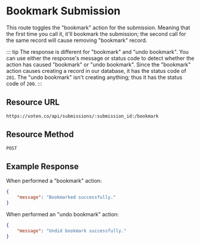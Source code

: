 # Bookmark Submission 

This route toggles the "bookmark" action for the submission. Meaning that the first time you call it, it'll bookmark the submission; the second call for the same record will cause removing "bookmark" record. 

::: tip
The response is different for "bookmark" and "undo bookmark". You can use either the response's message or status code to detect whether the action has caused "bookmark" or "undo bookmark". Since the "bookmark" action causes creating a record in our database, it has the status code of `201`. The "undo bookmark" isn't creating anything; thus it has the status code of `200`.
:::

## Resource URL

```
https://voten.co/api/submissions/:submission_id:/bookmark
```

## Resource Method

```
POST
```

## Example Response

When performed a "bookmark" action: 

```json
{
    "message": "Bookmarked successfully."
}
```

When performed an "undo bookmark" action: 

```json
{
    "message": "Undid bookmark successfully."
}
```